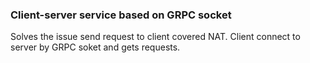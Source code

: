 ### Client-server service based on GRPC socket
Solves the issue send request to client covered NAT. Client connect to server by GRPC soket and gets requests.